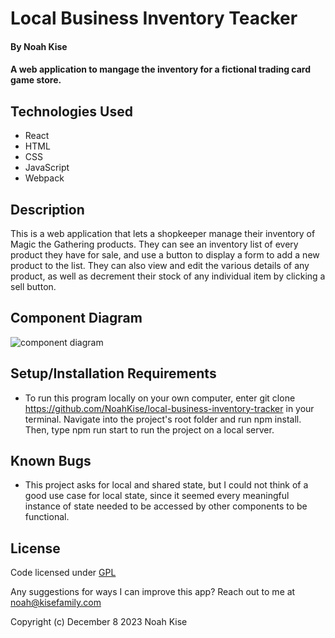 # Local Business Inventory Teacker

#### By Noah Kise

#### A web application to mangage the inventory for a fictional trading card game store.

## Technologies Used

* React
* HTML
* CSS
* JavaScript
* Webpack

## Description

This is a web application that lets a shopkeeper manage their inventory of Magic the Gathering products.  They can see an inventory list of every product they have for sale, and use a button to display a form to add a new product to the list.  They can also view and edit the various details of any product, as well as decrement their stock of any individual item by clicking a sell button.

## Component Diagram

![component diagram](project-structure.drawio.png)

## Setup/Installation Requirements

* To run this program locally on your own computer, enter git clone https://github.com/NoahKise/local-business-inventory-tracker in your terminal. Navigate into the project's root folder and run npm install.  Then, type npm run start to run the project on a local server.

## Known Bugs

* This project asks for local and shared state, but I could not think of a good use case for local state, since it seemed every meaningful instance of state needed to be accessed by other components to be functional.

## License

Code licensed under [GPL](LICENSE.txt)

Any suggestions for ways I can improve this app? Reach out to me at noah@kisefamily.com

Copyright (c) December 8 2023 Noah Kise